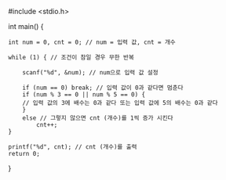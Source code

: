 #include <stdio.h>

int main() {

	int num = 0, cnt = 0; // num = 입력 값, cnt = 개수

	while (1) { // 조건이 참일 경우 무한 반복

		scanf("%d", &num); // num으로 입력 값 설정

		if (num == 0) break; // 입력 값이 0과 같다면 멈춘다
		if (num % 3 == 0 || num % 5 == 0) {
		// 입력 값의 3에 배수는 0과 같다 또는 입력 값에 5의 배수는 0과 같다
		}
		else // 그렇지 않으면 cnt (개수)를 1씩 증가 시킨다
			cnt++;
	}

	printf("%d", cnt); // cnt (개수)를 출력
	return 0;
}
